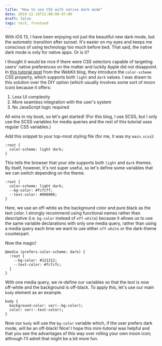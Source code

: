 ```yaml
---
title: "How to use CSS with native dark mode"
date: 2019-12-16T12:00:00-07:00
draft: false
tags: tech, frontend
---
```


With iOS 13, I have been enjoying not just the beautiful new dark mode, but the automatic transition after sunset. It's easier on my eyes and keeps me conscious of using technology too much before bed. That said, the native dark mode is only for native apps. Or is it?

I thought it would be nice if there were CSS selectors capable of targeting users' native preferences on the matter and luckily Apple did not disappoint. In [this tutorial post](https://webkit.org/blog/8840/dark-mode-support-in-webkit/) from the WebKit blog, they introduce the `color-scheme` CSS property, which supports both `light` and `dark` values. I was drawn to this solution over the DIY option (which usually involves some sort of moon icon) because it offers:

1. Less UI complexity
2. More seamless integration with the user's system
3. No JavaScript logic required

All wins in my book, so let's get started! (For this blog, I use SCSS, but I only use the SCSS variables for media queries and the rest of this tutorial uses regular CSS variables.)

Add this snippet to your top-most styling file (for me, it was my `main.scss`):

```
:root {
  color-scheme: light dark;
}
```

This tells the browser that your site supports both `light` and `dark` themes. By itself, however, it's not super useful, so let's define some variables that we can switch depending on the theme.

```
:root {
  color-scheme: light dark;
  --bg-color: #fcfcff;
  --text-color: #000000;
}
```

Here, we use an off-white as the background color and pure black as the text color. I strongly recommend using functional names rather than descriptive (i.e. `bg-color` instead of `off-white`) because it allows us to use the same variable declarations with only one media query, rather than using a media query each time we want to use either `off-white` or the dark-theme counterpart.

Now the magic!

```
@media (prefers-color-scheme: dark) {
  :root {
    --bg-color: #121212;
    --text-color: #fcfcfc;
  }
}
```

With one media query, we re-define our variables so that the _text_ is now off-white and the background is off-black. To apply this, let's use our main `body` element as an example.

```
body {
  background-color: var(--bg-color);
  color: var(--text-color);
}
```

Now our `body` will use the `bg-color` variable which, if the user prefers dark mode, will be an off-black! Nice! I hope this mini-tutorial was helpful and that you see the advantages of this way over rolling your own moon icon; although I'll admit that might be a bit more fun.